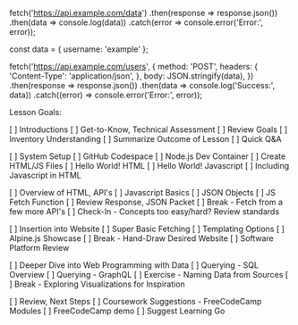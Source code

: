 fetch('https://api.example.com/data')
  .then(response => response.json())
  .then(data => console.log(data))
  .catch(error => console.error('Error:', error));


const data = { username: 'example' };

fetch('https://api.example.com/users', {
  method: 'POST',
  headers: {
    'Content-Type': 'application/json',
  },
  body: JSON.stringify(data),
})
  .then(response => response.json())
  .then(data => console.log('Success:', data))
  .catch((error) => console.error('Error:', error));



Lesson Goals:

[ ] Introductions
[ ] Get-to-Know, Technical Assessment
[ ] Review Goals
[ ] Inventory Understanding
[ ] Summarize Outcome of Lesson
[ ] Quick Q&A

[ ] System Setup
[ ] GitHub Codespace
[ ] Node.js Dev Container
[ ] Create HTML/JS Files
[ ] Hello World! HTML
[ ] Hello World! Javascript
[ ] Including Javascript in HTML

[ ] Overview of HTML, API's
[ ] Javascript Basics
[ ] JSON Objects
[ ] JS Fetch Function
[ ] Review Response, JSON Packet
[ ] Break - Fetch from a few more API's
[ ] Check-In - Concepts too easy/hard? Review standards

[ ] Insertion into Website
[ ] Super Basic Fetching
[ ] Templating Options
[ ] Alpine.js Showcase
[ ] Break - Hand-Draw Desired Website
[ ] Software Platform Review

[ ] Deeper Dive into Web Programming with Data
[ ] Querying - SQL Overview
[ ] Querying - GraphQL
[ ] Exercise - Naming Data from Sources
[ ] Break - Exploring Visualizations for Inspiration

[ ] Review, Next Steps
[ ] Coursework Suggestions - FreeCodeCamp Modules
[ ] FreeCodeCamp demo
[ ] Suggest Learning Go